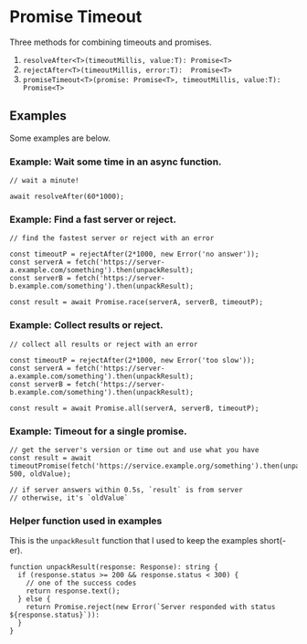 
# Promise Timeout

Three methods for combining timeouts and promises.

1. `resolveAfter<T>(timeoutMillis, value:T): Promise<T>`
1. `rejectAfter<T>(timeoutMillis, error:T):  Promise<T>`
1. `promiseTimeout<T>(promise: Promise<T>, timeoutMillis, value:T): Promise<T>`

## Examples
Some examples are below.

### Example: Wait some time in an async function.

```
// wait a minute!

await resolveAfter(60*1000);
```

### Example: Find a fast server or reject.

```
// find the fastest server or reject with an error

const timeoutP = rejectAfter(2*1000, new Error('no answer'));
const serverA = fetch('https://server-a.example.com/something').then(unpackResult);
const serverB = fetch('https://server-b.example.com/something').then(unpackResult);

const result = await Promise.race(serverA, serverB, timeoutP);
```

### Example: Collect results or reject.

```
// collect all results or reject with an error

const timeoutP = rejectAfter(2*1000, new Error('too slow'));
const serverA = fetch('https://server-a.example.com/something').then(unpackResult);
const serverB = fetch('https://server-b.example.com/something').then(unpackResult);

const result = await Promise.all(serverA, serverB, timeoutP);
```

### Example: Timeout for a single promise.
```
// get the server's version or time out and use what you have
const result = await timeoutPromise(fetch('https://service.example.org/something').then(unpackResult), 500, oldValue);

// if server answers within 0.5s, `result` is from server
// otherwise, it's `oldValue`
```

### Helper function used in examples

This is the `unpackResult` function that I used to keep the examples short(-er).

```
function unpackResult(response: Response): string {
  if (response.status >= 200 && response.status < 300) {
    // one of the success codes
    return response.text();
  } else {
    return Promise.reject(new Error(`Server responded with status ${response.status}`)):
  }
}
```
